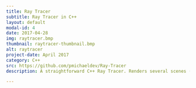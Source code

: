 ```yaml
---
title: Ray Tracer
subtitle: Ray Tracer in C++
layout: default
modal-id: 4
date: 2017-04-28
img: raytracer.bmp
thumbnail: raytracer-thumbnail.bmp
alt: raytracer
project-date: April 2017
category: C++
src: https://github.com/pmichaeldev/Ray-Tracer
description: A straightforward C++ Ray Tracer. Renders several scenes (already provided) and saves the rendered image to the disk.

---
```

